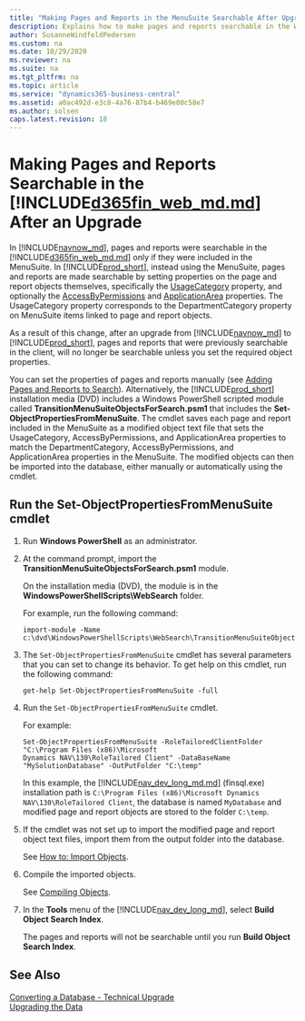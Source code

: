 ```yaml
---
title: "Making Pages and Reports in the MenuSuite Searchable After Upgrade"
description: Explains how to make pages and reports searchable in the Web Client after an upgrade to the Business Central platform from Dynamics NAV.
author: SusanneWindfeldPedersen
ms.custom: na
ms.date: 10/29/2020
ms.reviewer: na
ms.suite: na
ms.tgt_pltfrm: na
ms.topic: article
ms.service: "dynamics365-business-central"
ms.assetid: a0ac492d-e3c8-4a76-87b4-b469e08c58e7
ms.author: solsen
caps.latest.revision: 18
---
```


# Making Pages and Reports Searchable in the [!INCLUDE[d365fin_web_md.md](../developer/includes/d365fin_web_md.md)] After an Upgrade

In [!INCLUDE[navnow_md](../developer/includes/navnow_md.md)], pages and reports were searchable in the [!INCLUDE[d365fin_web_md.md](../developer/includes/d365fin_web_md.md)] only if they were included in the MenuSuite. In [!INCLUDE[prod_short](../developer/includes/prod_short.md)], instead using the MenuSuite, pages and reports are made searchable by setting properties on the page and report objects themselves, specifically the [UsageCategory](../developer/properties/devenv-usagecategory-property.md) property, and optionally the [AccessByPermissions](../developer/properties/devenv-accessbypermission-property.md) and [ApplicationArea](../developer/properties/devenv-applicationarea-property.md) properties. The UsageCategory property corresponds to the DepartmentCategory property on MenuSuite items linked to page and report objects.


As a result of this change, after an upgrade from [!INCLUDE[navnow_md](../developer/includes/navnow_md.md)] to [!INCLUDE[prod_short](../developer/includes/prod_short.md)], pages and reports that were previously searchable in the client, will no longer be searchable unless you set the required object properties. 

You can set the properties of pages and reports manually (see [Adding Pages and Reports to Search](../developer/devenv-al-menusuite-functionality.md)). Alternatively, the [!INCLUDE[prod_short](../developer/includes/prod_short.md)] installation media (DVD) includes a Windows PowerShell scripted module called **TransitionMenuSuiteObjectsForSearch.psm1** that includes the **Set-ObjectPropertiesFromMenuSuite**. The cmdlet saves each page and report included in the MenuSuite as a modified object text file that sets the UsageCategory, AccessByPermissions, and ApplicationArea properties to match the DepartmentCategory, AccessByPermissions, and ApplicationArea properties in the MenuSuite. The modified objects can then be imported into the database, either manually or automatically using the cmdlet. 

## Run the Set-ObjectPropertiesFromMenuSuite cmdlet

1. Run **Windows PowerShell** as an administrator.
2. At the command prompt, import the **TransitionMenuSuiteObjectsForSearch.psm1** module.

    On the installation media (DVD), the module is in the **WindowsPowerShellScripts\WebSearch** folder.

    For example, run the following command:
    
    ```
    import-module -Name c:\dvd\WindowsPowerShellScripts\WebSearch\TransitionMenuSuiteObjectsForSearch.psm1

    ```
3.  The `Set-ObjectPropertiesFromMenuSuite` cmdlet has several parameters that you can set to change its behavior. To get help on this cmdlet, run the following command:

    ```
    get-help Set-ObjectPropertiesFromMenuSuite -full
    ```
3.  Run the `Set-ObjectPropertiesFromMenuSuite` cmdlet.

    For example:

    ```
    Set-ObjectPropertiesFromMenuSuite -RoleTailoredClientFolder "C:\Program Files (x86)\Microsoft
    Dynamics NAV\130\RoleTailored Client" -DataBaseName "MySolutionDatabase" -OutPutFolder "C:\temp"
    ```

    In this example, the [!INCLUDE[nav_dev_long_md.md](../developer/includes/nav_dev_long_md.md)] (finsql.exe) installation path is `C:\Program Files (x86)\Microsoft
    Dynamics NAV\130\RoleTailored Client`, the database is named `MyDatabase` and modified page and report objects are stored to the folder `C:\temp`.

 
4. If the cmdlet was not set up to import the modified page and report object text files, import them from the output folder into the database. 

    See [How to: Import Objects](/dynamics-nav/how-to--import-objects).

5. Compile the imported objects.

    See [Compiling Objects](/dynamics-nav/compiling-objects).

6. In the **Tools** menu of the [!INCLUDE[nav_dev_long_md](../developer/includes/nav_dev_long_md.md)], select **Build Object Search Index**.

    The pages and reports will not be searchable until you run **Build Object Search Index**. 


## See Also
[Converting a Database - Technical Upgrade](converting-a-database.md)  
[Upgrading the Data](upgrading-the-data.md)  

